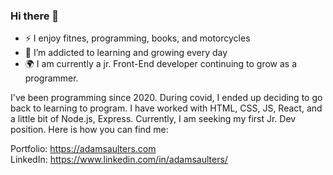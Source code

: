 ### Hi there 👋

- :zap: I enjoy fitnes, programming, books, and motorcycles
- 🌱 I’m addicted to learning and growing every day 
- :earth_africa: I am currently a jr. Front-End developer continuing to grow as a programmer.

I've been programming since 2020. During covid, I ended up deciding to go back to learning to program. I have worked with HTML, CSS, JS, React, and a little bit of Node.js, Express. Currently, I am seeking my first Jr. Dev position. Here is how you can find me:

Portfolio: https://adamsaulters.com <br/>
LinkedIn: https://www.linkedin.com/in/adamsaulters/

<!--
**asaulters/ASaulters** is a ✨ _special_ ✨ repository because its `README.md` (this file) appears on your GitHub profile.

Here are some ideas to get you started:

- 🔭 I’m currently working on ...
- 🌱 I’m currently learning ...
- 👯 I’m looking to collaborate on ...
- 🤔 I’m looking for help with ...
- 💬 Ask me about ...
- 📫 How to reach me: ...
- 😄 Pronouns: ...
- ⚡ Fun fact: ...
-->

